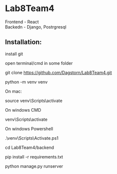 # Lab8Team4

Frontend - React\
Backedn - Django, Postrgresql

## Installation:

install git

open terminal/cmd in some folder

git clone https://github.com/Dagstorn/Lab8Team4.git

python -m venv venv

On mac:

source venv\Scripts\activate

On windows CMD

venv\Scripts\activate

On windows Powershell

.\venv\Scripts\Activate.ps1

cd Lab8Team4/backend

pip install -r requirements.txt

python manage.py runserver
